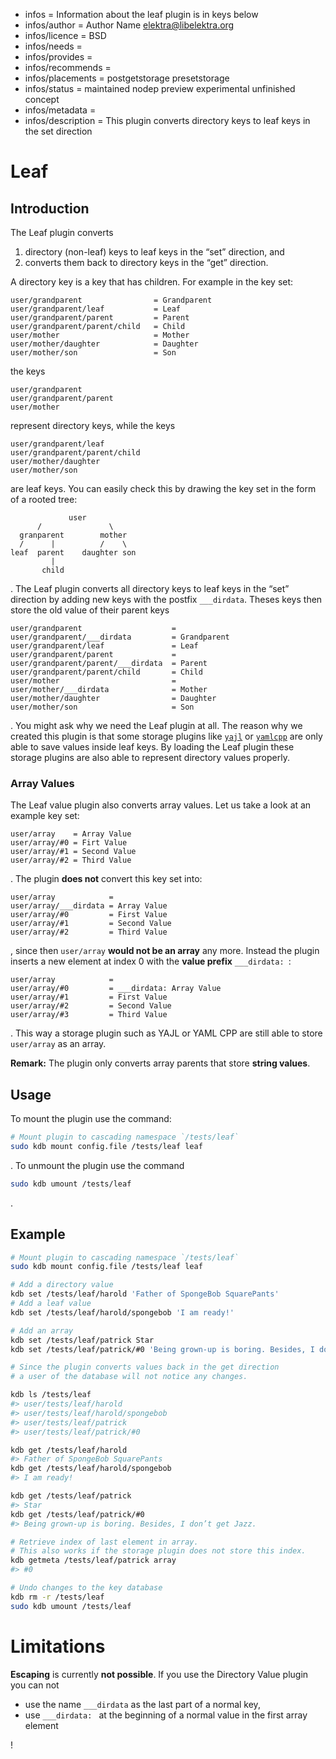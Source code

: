 - infos = Information about the leaf plugin is in keys below
- infos/author = Author Name <elektra@libelektra.org>
- infos/licence = BSD
- infos/needs =
- infos/provides =
- infos/recommends =
- infos/placements = postgetstorage presetstorage
- infos/status = maintained nodep preview experimental unfinished concept
- infos/metadata =
- infos/description = This plugin converts directory keys to leaf keys in the set direction

# Leaf

## Introduction

The Leaf plugin converts

1. directory (non-leaf) keys to leaf keys in the “set” direction, and
2. converts them back to directory keys in the “get” direction.

A directory key is a key that has children. For example in the key set:

```
user/grandparent                = Grandparent
user/grandparent/leaf           = Leaf
user/grandparent/parent         = Parent
user/grandparent/parent/child   = Child
user/mother                     = Mother
user/mother/daughter            = Daughter
user/mother/son                 = Son
```

the keys

```
user/grandparent
user/grandparent/parent
user/mother
```

represent directory keys, while the keys

```
user/grandparent/leaf
user/grandparent/parent/child
user/mother/daughter
user/mother/son
```

are leaf keys. You can easily check this by drawing the key set in the form of a rooted tree:

```
             user
      /               \
  granparent        mother
  /      |          /    \
leaf  parent    daughter son
         |
       child
```

. The Leaf plugin converts all directory keys to leaf keys in the “set” direction by adding new keys with the postfix
`___dirdata`. Theses keys then store the old value of their parent keys

```
user/grandparent                    =
user/grandparent/___dirdata         = Grandparent
user/grandparent/leaf               = Leaf
user/grandparent/parent             =
user/grandparent/parent/___dirdata  = Parent
user/grandparent/parent/child       = Child
user/mother                         =
user/mother/___dirdata              = Mother
user/mother/daughter                = Daughter
user/mother/son                     = Son
```

. You might ask why we need the Leaf plugin at all. The reason why we created this plugin is that some storage plugins like
[`yajl`](../yajl/README.md) or [`yamlcpp`](../yajl/README.md) are only able to save values inside leaf keys. By loading the Leaf
plugin these storage plugins are also able to represent directory values properly.

### Array Values

The Leaf value plugin also converts array values. Let us take a look at an example key set:

```
user/array    = Array Value
user/array/#0 = Firt Value
user/array/#1 = Second Value
user/array/#2 = Third Value
```

. The plugin **does not** convert this key set into:

```
user/array            =
user/array/___dirdata = Array Value
user/array/#0         = First Value
user/array/#1         = Second Value
user/array/#2         = Third Value
```

, since then `user/array` **would not be an array** any more. Instead the plugin inserts a new element at index 0 with the **value prefix**
`___dirdata: `:

```
user/array            =
user/array/#0         = ___dirdata: Array Value
user/array/#1         = First Value
user/array/#2         = Second Value
user/array/#3         = Third Value
```

. This way a storage plugin such as YAJL or YAML CPP are still able to store `user/array` as an array.

**Remark:** The plugin only converts array parents that store **string values**.

## Usage

To mount the plugin use the command:

```sh
# Mount plugin to cascading namespace `/tests/leaf`
sudo kdb mount config.file /tests/leaf leaf
```

. To unmount the plugin use the command

```sh
sudo kdb umount /tests/leaf
```

.

## Example

```sh
# Mount plugin to cascading namespace `/tests/leaf`
sudo kdb mount config.file /tests/leaf leaf

# Add a directory value
kdb set /tests/leaf/harold 'Father of SpongeBob SquarePants'
# Add a leaf value
kdb set /tests/leaf/harold/spongebob 'I am ready!'

# Add an array
kdb set /tests/leaf/patrick Star
kdb set /tests/leaf/patrick/#0 'Being grown-up is boring. Besides, I don’t get Jazz.'

# Since the plugin converts values back in the get direction
# a user of the database will not notice any changes.

kdb ls /tests/leaf
#> user/tests/leaf/harold
#> user/tests/leaf/harold/spongebob
#> user/tests/leaf/patrick
#> user/tests/leaf/patrick/#0

kdb get /tests/leaf/harold
#> Father of SpongeBob SquarePants
kdb get /tests/leaf/harold/spongebob
#> I am ready!

kdb get /tests/leaf/patrick
#> Star
kdb get /tests/leaf/patrick/#0
#> Being grown-up is boring. Besides, I don’t get Jazz.

# Retrieve index of last element in array.
# This also works if the storage plugin does not store this index.
kdb getmeta /tests/leaf/patrick array
#> #0

# Undo changes to the key database
kdb rm -r /tests/leaf
sudo kdb umount /tests/leaf
```

# Limitations

**Escaping** is currently **not possible**. If you use the Directory Value plugin you can not

- use the name `___dirdata` as the last part of a normal key,
- use `___dirdata: ` at the beginning of a normal value in the first array element

!
